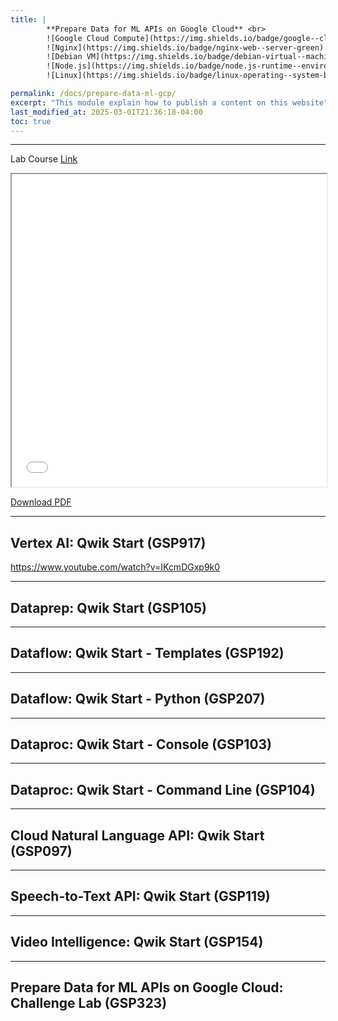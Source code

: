 ```yaml
---
title: | 
        **Prepare Data for ML APIs on Google Cloud** <br>
        ![Google Cloud Compute](https://img.shields.io/badge/google--cloud-compute--engine-blue)
        ![Nginx](https://img.shields.io/badge/nginx-web--server-green)
        ![Debian VM](https://img.shields.io/badge/debian-virtual--machine-red)
        ![Node.js](https://img.shields.io/badge/node.js-runtime--environment-brightgreen)
        ![Linux](https://img.shields.io/badge/linux-operating--system-black)

permalink: /docs/prepare-data-ml-gcp/
excerpt: "This module explain how to publish a content on this website"
last_modified_at: 2025-03-01T21:36:18-04:00
toc: true
---
```


---

Lab Course [Link](https://www.cloudskillsboost.google/course_templates/631)


<iframe src="/assets/images/gcp/pdf/privacy-safety-ai/1.pdf" width="100%" height="500px">
</iframe>

[Download PDF](/assets/images/gcp/pdf/privacy-safety-ai/1.pdf) 

---

## **Vertex AI: Qwik Start (GSP917)**

https://www.youtube.com/watch?v=IKcmDGxp9k0

---

## **Dataprep: Qwik Start (GSP105)**

---

## **Dataflow: Qwik Start - Templates (GSP192)**

---

## **Dataflow: Qwik Start - Python (GSP207)**

---

## **Dataproc: Qwik Start - Console (GSP103)**

---

## **Dataproc: Qwik Start - Command Line (GSP104)**

---

## **Cloud Natural Language API: Qwik Start (GSP097)**

---

## **Speech-to-Text API: Qwik Start (GSP119)**

---

## **Video Intelligence: Qwik Start (GSP154)**

---

## **Prepare Data for ML APIs on Google Cloud: Challenge Lab (GSP323)**





